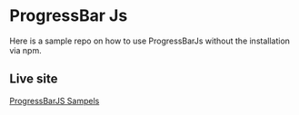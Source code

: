 # ProgressBar Js

Here is a sample repo on how to use ProgressBarJs without the installation via npm.

## Live site
[ProgressBarJS Sampels](https://jovial-meninsky-4ffe88.netlify.app/)